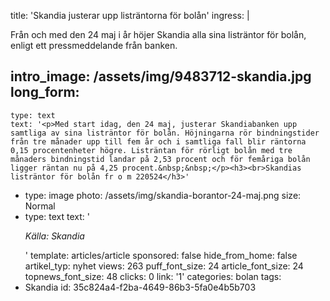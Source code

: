 title: 'Skandia justerar upp listräntorna för bolån'
ingress: |
  <p>Från och med den 24 maj i år höjer Skandia alla sina listräntor för bolån, enligt ett pressmeddelande från banken.
  </p>
  
intro_image: /assets/img/9483712-skandia.jpg
long_form:
  -
    type: text
    text: '<p>Med start idag, den 24 maj, justerar Skandiabanken upp samtliga av sina listräntor för bolån. Höjningarna rör bindningstider från tre månader upp till fem år och i samtliga fall blir räntorna 0,15 procentenheter högre. Listräntan för rörligt bolån med tre månaders bindningstid landar på 2,53 procent och för femåriga bolån ligger räntan nu på 4,25 procent.&nbsp;&nbsp;</p><h3><br>Skandias listräntor för bolån fr o m 220524</h3>'
  -
    type: image
    photo: /assets/img/skandia-borantor-24-maj.png
    size: Normal
  -
    type: text
    text: '<p><i>Källa: Skandia</i></p>'
template: articles/article
sponsored: false
hide_from_home: false
artikel_typ: nyhet
views: 263
puff_font_size: 24
article_font_size: 24
topnews_font_size: 48
clicks: 0
link: '1'
categories: bolan
tags:
  - Skandia
id: 35c824a4-f2ba-4649-86b3-5fa0e4b5b703
